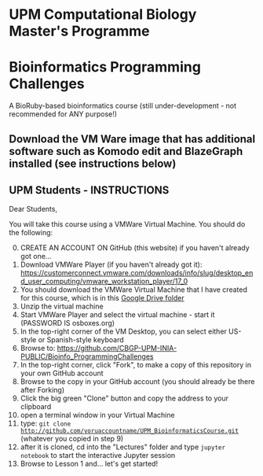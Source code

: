 
# UPM Computational Biology Master's Programme
# Bioinformatics Programming Challenges

A BioRuby-based bioinformatics course (still under-development - not recommended for ANY purpose!)


    

##  Download the VM Ware image that has additional software such as Komodo edit and BlazeGraph installed (see instructions below)


## UPM Students - INSTRUCTIONS

Dear Students, 

You will take this course using a VMWare Virtual Machine.  You should do the following:

0. CREATE AN ACCOUNT ON GitHub (this website) if you haven't already got one...
1. Download VMWare Player (if you haven't already got it): https://customerconnect.vmware.com/downloads/info/slug/desktop_end_user_computing/vmware_workstation_player/17_0
2. You should download the VMWare Virtual Machine that I have created for this course, which is in this [Google Drive folder](https://drive.google.com/drive/folders/1La8Tr3OjuusEJZU270O3rWTJPjUW_iH7?usp=sharing)
3. Unzip the virtual machine
4. Start VMWare Player and select the virtual machine - start it (PASSWORD IS osboxes.org)
5. In the top-right corner of the VM Desktop, you can select either US-style or Spanish-style keyboard
6. Browse to:  https://github.com/CBGP-UPM-INIA-PUBLIC/Bioinfo_ProgrammingChallenges
7. In the top-right corner, click "Fork", to make a copy of this repository in your own GitHub account
8. Browse to the copy in your GitHub account (you should already be there after Forking)
9.  Click the big green "Clone" button and copy the address to your clipboard
10. open a terminal window in your Virtual Machine
11. type:  <code>git clone http://github.com/yoruaccountname/UPM_BioinformaticsCourse.git</code>  (whatever you copied in step 9)
12. after it is cloned, cd into the "Lectures" folder and type <code>jupyter notebook</code> to start the interactive Jupyter session
13.  Browse to Lesson 1 and... let's get started!


